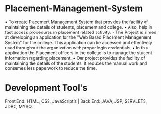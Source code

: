 # Placement-Management-System

•	To create Placement Management System that provides the facility of maintaining the details of students, placement and college. 
•	Also, help in fast access procedures in placement related activity.
•	The Project is aimed at developing an application for the "Web Based Placement Management System" for the college. This application can be accessed and effectively used throughout the organization with proper login credentials.
•	In this application the Placement officers in the college is to manage the student information regarding placement.
•	Our project provides the facility of maintaining the details of the students. It reduces the manual work and consumes less paperwork to reduce the time.

# Development Tool's

Front End: HTML, CSS, JavaScript’s | 
Back End: JAVA, JSP, SERVLETS, JDBC, MYSQL
 

